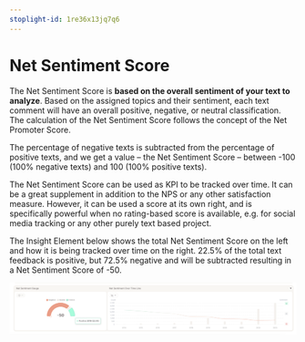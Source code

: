 ```yaml
---
stoplight-id: 1re36x13jq7q6
---
```


# Net Sentiment Score

The Net Sentiment Score is **based on the overall sentiment of your text to analyze**. Based on the assigned topics and their sentiment, each text comment will have an overall positive, negative, or neutral classification. The calculation of the Net Sentiment Score follows the concept of the Net Promoter Score.

The percentage of negative texts is subtracted from the percentage of positive texts, and we get a value – the Net Sentiment Score – between -100 (100% negative texts) and 100 (100% positive texts).

The Net Sentiment Score can be used as KPI to be tracked over time. It can be a great supplement in addition to the NPS or any other satisfaction measure. However, it can be used a score at its own right, and is specifically powerful when no rating-based score is available, e.g. for social media tracking or any other purely text based project.

The Insight Element below shows the total Net Sentiment Score on the left and how it is being tracked over time on the right. 22.5% of the total text feedback is positive, but 72.5% negative and will be subtracted resulting in a Net Sentiment Score of -50.

![Bildschirmfoto 2024-12-23 um 18.36.49.png](<../assets/images/Bildschirmfoto 2024-12-23 um 18.36.49.png>)

